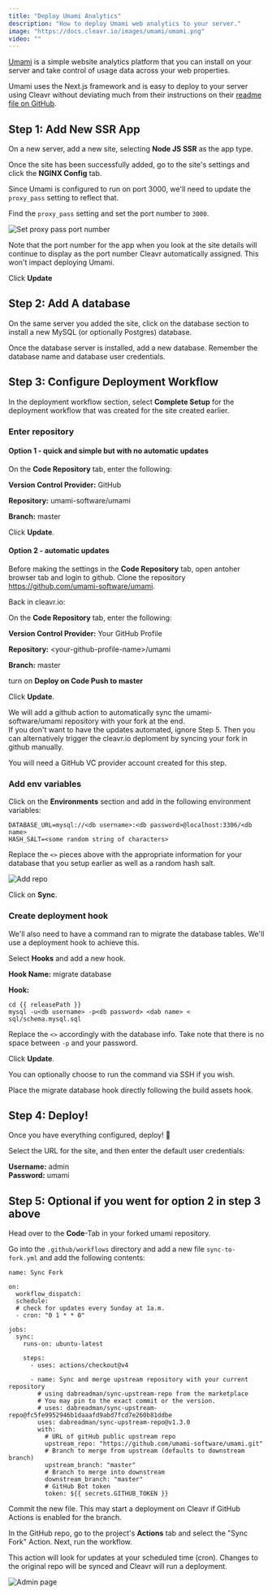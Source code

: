 ```yaml
---
title: "Deploy Umami Analytics"
description: "How to deploy Umami web analytics to your server."
image: "https://docs.cleavr.io/images/umami/umami.png"
video: ""
---
```


[Umami](https://umami.is/) is a simple website analytics platform that you can install on your server and take control of usage data across your web
properties.

Umami uses the Next.js framework and is easy to deploy to your server using Cleavr without deviating much from their instructions on their
[readme file on GitHub](https://github.com/mikecao/umami).

## Step 1: Add New SSR App

On a new server, add a new site, selecting **Node JS SSR** as the app type.

Once the site has been successfully added, go to the site's settings and click the **NGINX Config** tab.

Since Umami is configured to run on port 3000, we'll need to update the `proxy_pass` setting to reflect that.

Find the `proxy_pass` setting and set the port number to `3000`.

![Set proxy pass port number](/images/umami/proxy-pass.png)

<base-info>
Note that the port number for the app when you look at the site details will continue to display as the port number Cleavr
automatically assigned. This won't impact deploying Umami. 
</base-info>

Click **Update**

## Step 2: Add A database

On the same server you added the site, click on the database section to install a new MySQL (or optionally Postgres) database.

Once the database server is installed, add a new database. Remember the database name and database user credentials.

## Step 3: Configure Deployment Workflow

In the deployment workflow section, select **Complete Setup** for the deployment workflow that was created for the site created earlier.

### Enter repository

#### Option 1 - quick and simple but with no automatic updates

On the **Code Repository** tab, enter the following:

**Version Control Provider:** GitHub

**Repository:** umami-software/umami

**Branch:** master

Click **Update**.

#### Option 2 - automatic updates

Before making the settings in the **Code Repository** tab, open antoher browser tab and login to github. Clone the repository https://github.com/umami-software/umami.

Back in cleavr.io:

On the **Code Repository** tab, enter the following:

**Version Control Provider:** Your GitHub Profile

**Repository:** \<your-github-profile-name\>/umami

**Branch:** master

turn on **Deploy on Code Push to master**

Click **Update**.

We will add a github action to automatically sync the umami-software/umami repository with your fork at the end.   
If you don't want to have the updates automated, ignore Step 5. Then you can alternatively trigger the cleavr.io deploment by syncing your fork in github manually.

<base-info>
You will need a GitHub VC provider account created for this step.
</base-info>

### Add env variables

Click on the **Environments** section and add in the following environment variables:

```
DATABASE_URL=mysql://<db username>:<db password>@localhost:3306/<db name>
HASH_SALT=<some random string of characters>
```

Replace the `<>` pieces above with the appropriate information for your database that you setup earlier as well as a random
hash salt.

![Add repo](/images/umami/env-variables.png)

Click on **Sync**.

### Create deployment hook

We'll also need to have a command ran to migrate the database tables. We'll use a deployment hook to achieve this.

Select **Hooks** and add a new hook.

**Hook Name:** migrate database

**Hook:**

```
cd {{ releasePath }}
mysql -u<db username> -p<db password> <dab name> < sql/schema.mysql.sql
```

Replace the `<>` accordingly with the database info. Take note that there is no space between `-p` and your password.

Click **Update**.

<base-info>
You can optionally choose to run the command via SSH if you wish. 
</base-info>

Place the migrate database hook directly following the build assets hook.

## Step 4: Deploy!

Once you have everything configured, deploy! 🚀

Select the URL for the site, and then enter the default user credentials:

**Username:** admin   
**Password:** umami

## Step 5: Optional if you went for option 2 in step 3 above

Head over to the **Code**-Tab in your forked umami repository. 

Go into the `.github/workflows` directory and add a new file `sync-to-fork.yml` and add the following contents: 

```
name: Sync Fork

on:
  workflow_dispatch:
  schedule:
  # check for updates every Sunday at 1a.m.
  - cron: "0 1 * * 0"

jobs:
  sync:
    runs-on: ubuntu-latest
    
    steps:
      - uses: actions/checkout@v4
      
      - name: Sync and merge upstream repository with your current repository
        # using dabreadman/sync-upstream-repo from the marketplace
        # You may pin to the exact commit or the version.
        # uses: dabreadman/sync-upstream-repo@fc5fe9952946b1daaafd9abd7fcd7e260b81ddbe
        uses: dabreadman/sync-upstream-repo@v1.3.0
        with:
          # URL of gitHub public upstream repo
          upstream_repo: "https://github.com/umami-software/umami.git"
          # Branch to merge from upstream (defaults to downstream branch)
          upstream_branch: "master"
          # Branch to merge into downstream
          downstream_branch: "master"
          # GitHub Bot token
          token: ${{ secrets.GITHUB_TOKEN }}
```
Commit the new file. This may start a deployment on Cleavr if GitHub Actions is enabled for the branch. 

In the GitHub repo, go to the project's **Actions** tab and select the "Sync Fork" Action. Next, run the workflow.   

This action will look for updates at your scheduled time (cron). Changes to the original repo will be synced and Cleavr will run a deployment.

![Admin page](/images/umami/admin-page.png)
